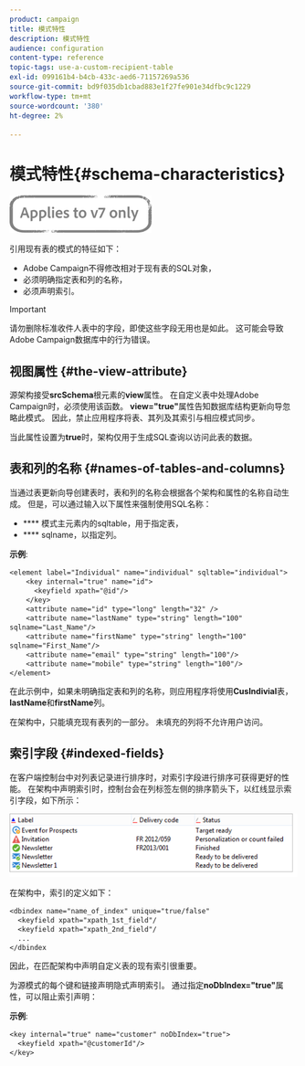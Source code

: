 ```yaml
---
product: campaign
title: 模式特性
description: 模式特性
audience: configuration
content-type: reference
topic-tags: use-a-custom-recipient-table
exl-id: 099161b4-b4cb-433c-aed6-71157269a536
source-git-commit: bd9f035db1cbad883e1f27fe901e34dfbc9c1229
workflow-type: tm+mt
source-wordcount: '380'
ht-degree: 2%

---
```


# 模式特性{#schema-characteristics}

![](../../assets/v7-only.svg)

引用现有表的模式的特征如下：

* Adobe Campaign不得修改相对于现有表的SQL对象，
* 必须明确指定表和列的名称，
* 必须声明索引。

>[!IMPORTANT]
>
>请勿删除标准收件人表中的字段，即使这些字段无用也是如此。 这可能会导致Adobe Campaign数据库中的行为错误。

## 视图属性 {#the-view-attribute}

源架构接受&#x200B;**srcSchema**&#x200B;根元素的&#x200B;**view**&#x200B;属性。 在自定义表中处理Adobe Campaign时，必须使用该函数。 **view=&quot;true&quot;**&#x200B;属性告知数据库结构更新向导忽略此模式。 因此，禁止应用程序将表、其列及其索引与相应模式同步。

当此属性设置为&#x200B;**true**&#x200B;时，架构仅用于生成SQL查询以访问此表的数据。

## 表和列的名称 {#names-of-tables-and-columns}

当通过表更新向导创建表时，表和列的名称会根据各个架构和属性的名称自动生成。 但是，可以通过输入以下属性来强制使用SQL名称：

* **** 模式主元素内的sqltable，用于指定表，
* **** sqlname，以指定列。

**示例**:

```
<element label="Individual" name="individual" sqltable="individual">
    <key internal="true" name="id">
      <keyfield xpath="@id"/>
    </key> 
    <attribute name="id" type="long" length="32" />
    <attribute name="lastName" type="string" length="100" sqlname="Last_Name"/>
    <attribute name="firstName" type="string" length="100" sqlname="First_Name"/>
    <attribute name="email" type="string" length="100"/>
    <attribute name="mobile" type="string" length="100"/>
</element>
```

在此示例中，如果未明确指定表和列的名称，则应用程序将使用&#x200B;**CusIndivial**&#x200B;表， **lastName**&#x200B;和&#x200B;**firstName**&#x200B;列。

在架构中，只能填充现有表列的一部分。 未填充的列将不允许用户访问。

## 索引字段 {#indexed-fields}

在客户端控制台中对列表记录进行排序时，对索引字段进行排序可获得更好的性能。 在架构中声明索引时，控制台会在列标签左侧的排序箭头下，以红线显示索引字段，如下所示：

![](assets/s_ncs_integration_mapping_index.png)

在架构中，索引的定义如下：

```
<dbindex name="name_of_index" unique="true/false"
  <keyfield xpath="xpath_1st_field"/
  <keyfield xpath="xpath_2nd_field"/
  ...
</dbindex
```

因此，在匹配架构中声明自定义表的现有索引很重要。

为源模式的每个键和链接声明隐式声明索引。 通过指定&#x200B;**noDbIndex=&quot;true&quot;**&#x200B;属性，可以阻止索引声明：

**示例**:

```
<key internal="true" name="customer" noDbIndex="true">
  <keyfield xpath="@customerId"/>
</key>
```
